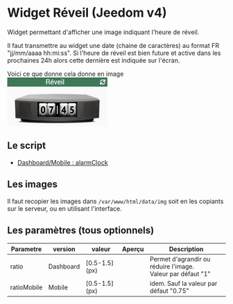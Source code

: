 # Widget Réveil (Jeedom v4)
Widget permettant d'afficher une image indiquant l'heure de réveil.

Il faut transmettre au widget une date (chaine de caractères) au format FR "jj/mm/aaaa hh:mi:ss". Si l'heure de réveil est bien future et active dans les prochaines 24h alors cette dernière est indiquée sur l'écran.

Voici ce que donne cela donne en image  
![](../doc/alarmClock/alarmClock_example.png)

## Le script
- [Dashboard/Mobile : alarmClock](./cmd.info.string.alarmClock.html)

## Les images
Il faut recopier les images dans `/var/www/html/data/img` soit en les copiants sur le serveur, ou en utilisant l'interface.

## Les paramètres (tous optionnels)

|Parametre|version|valeur|Aperçu|Description|
|-|-|-|-|-|
|ratio|Dashboard|[0.5-1.5] (px)||Permet d'agrandir ou réduire l'image.<br/>Valeur par défaut "1"|
|ratioMobile|Mobile|[0.5-1.5] (px)||idem. Sauf la valeur par défaut "0.75"|